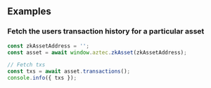 ## Examples

### Fetch the users transaction history for a particular asset

```js
const zkAssetAddress = '';
const asset = await window.aztec.zkAsset(zkAssetAddress);

// Fetch txs
const txs = await asset.transactions();
console.info({ txs });
```
